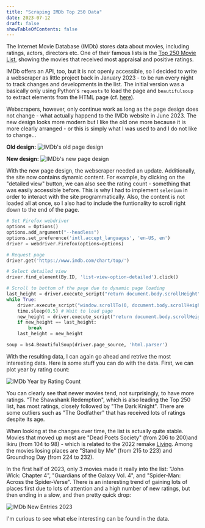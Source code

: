 ```yaml
---
title: "Scraping IMDb Top 250 Data"
date: 2023-07-12
draft: false
showTableOfContents: false
---
```


The Internet Movie Database (IMDb) stores data about movies, including ratings, actors, directors etc. One of their famous 
lists is the [Top 250 Movie List](https://www.imdb.com/chart/top/), showing the movies that received most appraisal and 
positive ratings. 

IMDb offers an API, too, but it is not openly accessible, so I decided to write a webscraper as little project back in 
January 2023 - to be run every night to track changes and developments in the list. The initial version was a basically 
only using Python's `requests` to load the page and `beautifulsoup` to extract elements from the HTML page 
(cf. [here](https://github.com/chodera/tap-imdb/blob/569762d02b874539f3e026616064f1daedcf0988/tap_imdb/sync.py)).  

Webscrapers, however, only continue work as long as the page design does not change - what actually happend to the 
IMDb website in June 2023. The new design looks more modern but I like the old one more because it is more clearly 
arranged - or this is simply what I was used to and I do not like to change... 

**Old design:** 
![IMDb's old page design](/images/imdb_old.png)

**New design:**
![IMDb's new page design](/images/imdb_new.png)

With the new page design, the webscraper needed an update. Additionally, the site now contains dynamic content. For 
example, by clicking on the "detailed view" button, we can also see the rating count - something that was easily 
accessible before. This is why I had to implement `selenium` in order to interact with the site programmatically. Also, 
the content is not loaded all at once, so I also had to include the funtionality to scroll right down to the end of the 
page. 

```python 
# Set Firefox webdriver
options = Options()
options.add_argument("--headless")
options.set_preference('intl.accept_languages', 'en-US, en')
driver = webdriver.Firefox(options=options)

# Request page
driver.get('https://www.imdb.com/chart/top/')

# Select detailed view
driver.find_element(By.ID, 'list-view-option-detailed').click()

# Scroll to bottom of the page due to dynamic page loading
last_height = driver.execute_script("return document.body.scrollHeight") # Get scroll height
while True:
    driver.execute_script("window.scrollTo(0, document.body.scrollHeight);") # Scroll down to bottom
    time.sleep(0.5) # Wait to load page
    new_height = driver.execute_script("return document.body.scrollHeight") # Calculate new scroll height and compare with last scroll height
    if new_height == last_height:
        break
    last_height = new_height

soup = bs4.BeautifulSoup(driver.page_source, 'html.parser')
```

With the resulting data, I can again go ahead and retrive the most interesting data. Here is some stuff you can do with 
the data. First, we can plot year by rating count: 

![IMDb Year by Rating Count](/images/imdb_year_rating-count.png)

You can clearly see that newer movies tend, not surprisingly, to have more ratings. "The Shawshank Redemption", which
is also leading the Top 250 list, has most ratings, closely followed by "The Dark Knight". There are some outliers
such as "The Godfather" that has received lots of ratings despite its age.

When looking at the changes over time, the list is actually quite stable. Movies that moved up most are "Dead Poets Society"
(from 206 to 200)and Ikiru (from 104 to 98) - which is related to the 2022 remake [Living](https://www.imdb.com/title/tt9051908/). Among 
the movies losing places are "Stand by Me" (from 215 to 223) and Groundhog Day (from 224 to 232).

In the first half of 2023, only 3 movies made it really into the list: "John Wick: Chapter 4", "Guardians of the Galaxy Vol. 4", 
and "Spider-Man: Across the Spider-Verse". There is an interesting trend of gaining lots of places first due to lots of 
attention and a high number of new ratings, but then ending in a slow, and then pretty quick drop: 

![IMDb New Entries 2023](/images/imdb_new_movies_2023.png)

I'm curious to see what else interesting can be found in the data. 